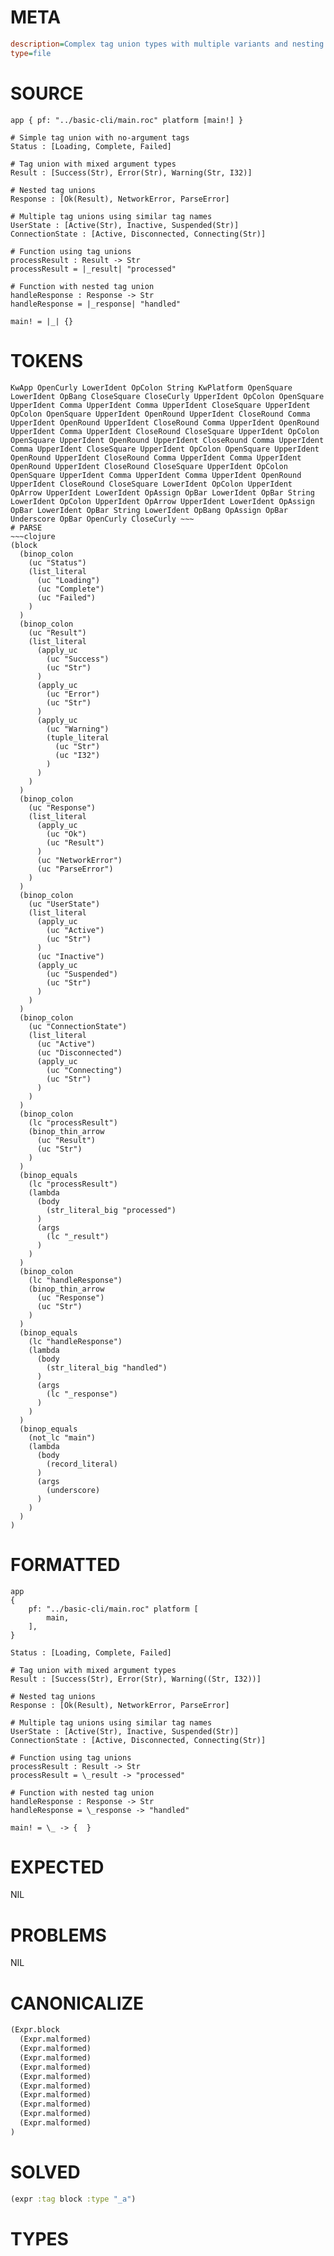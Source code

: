 # META
~~~ini
description=Complex tag union types with multiple variants and nesting
type=file
~~~
# SOURCE
~~~roc
app { pf: "../basic-cli/main.roc" platform [main!] }

# Simple tag union with no-argument tags
Status : [Loading, Complete, Failed]

# Tag union with mixed argument types
Result : [Success(Str), Error(Str), Warning(Str, I32)]

# Nested tag unions
Response : [Ok(Result), NetworkError, ParseError]

# Multiple tag unions using similar tag names
UserState : [Active(Str), Inactive, Suspended(Str)]
ConnectionState : [Active, Disconnected, Connecting(Str)]

# Function using tag unions
processResult : Result -> Str
processResult = |_result| "processed"

# Function with nested tag union
handleResponse : Response -> Str
handleResponse = |_response| "handled"

main! = |_| {}
~~~
# TOKENS
~~~text
KwApp OpenCurly LowerIdent OpColon String KwPlatform OpenSquare LowerIdent OpBang CloseSquare CloseCurly UpperIdent OpColon OpenSquare UpperIdent Comma UpperIdent Comma UpperIdent CloseSquare UpperIdent OpColon OpenSquare UpperIdent OpenRound UpperIdent CloseRound Comma UpperIdent OpenRound UpperIdent CloseRound Comma UpperIdent OpenRound UpperIdent Comma UpperIdent CloseRound CloseSquare UpperIdent OpColon OpenSquare UpperIdent OpenRound UpperIdent CloseRound Comma UpperIdent Comma UpperIdent CloseSquare UpperIdent OpColon OpenSquare UpperIdent OpenRound UpperIdent CloseRound Comma UpperIdent Comma UpperIdent OpenRound UpperIdent CloseRound CloseSquare UpperIdent OpColon OpenSquare UpperIdent Comma UpperIdent Comma UpperIdent OpenRound UpperIdent CloseRound CloseSquare LowerIdent OpColon UpperIdent OpArrow UpperIdent LowerIdent OpAssign OpBar LowerIdent OpBar String LowerIdent OpColon UpperIdent OpArrow UpperIdent LowerIdent OpAssign OpBar LowerIdent OpBar String LowerIdent OpBang OpAssign OpBar Underscore OpBar OpenCurly CloseCurly ~~~
# PARSE
~~~clojure
(block
  (binop_colon
    (uc "Status")
    (list_literal
      (uc "Loading")
      (uc "Complete")
      (uc "Failed")
    )
  )
  (binop_colon
    (uc "Result")
    (list_literal
      (apply_uc
        (uc "Success")
        (uc "Str")
      )
      (apply_uc
        (uc "Error")
        (uc "Str")
      )
      (apply_uc
        (uc "Warning")
        (tuple_literal
          (uc "Str")
          (uc "I32")
        )
      )
    )
  )
  (binop_colon
    (uc "Response")
    (list_literal
      (apply_uc
        (uc "Ok")
        (uc "Result")
      )
      (uc "NetworkError")
      (uc "ParseError")
    )
  )
  (binop_colon
    (uc "UserState")
    (list_literal
      (apply_uc
        (uc "Active")
        (uc "Str")
      )
      (uc "Inactive")
      (apply_uc
        (uc "Suspended")
        (uc "Str")
      )
    )
  )
  (binop_colon
    (uc "ConnectionState")
    (list_literal
      (uc "Active")
      (uc "Disconnected")
      (apply_uc
        (uc "Connecting")
        (uc "Str")
      )
    )
  )
  (binop_colon
    (lc "processResult")
    (binop_thin_arrow
      (uc "Result")
      (uc "Str")
    )
  )
  (binop_equals
    (lc "processResult")
    (lambda
      (body
        (str_literal_big "processed")
      )
      (args
        (lc "_result")
      )
    )
  )
  (binop_colon
    (lc "handleResponse")
    (binop_thin_arrow
      (uc "Response")
      (uc "Str")
    )
  )
  (binop_equals
    (lc "handleResponse")
    (lambda
      (body
        (str_literal_big "handled")
      )
      (args
        (lc "_response")
      )
    )
  )
  (binop_equals
    (not_lc "main")
    (lambda
      (body
        (record_literal)
      )
      (args
        (underscore)
      )
    )
  )
)
~~~
# FORMATTED
~~~roc
app
{
	pf: "../basic-cli/main.roc" platform [
		main,
	],
}

Status : [Loading, Complete, Failed]

# Tag union with mixed argument types
Result : [Success(Str), Error(Str), Warning((Str, I32))]

# Nested tag unions
Response : [Ok(Result), NetworkError, ParseError]

# Multiple tag unions using similar tag names
UserState : [Active(Str), Inactive, Suspended(Str)]
ConnectionState : [Active, Disconnected, Connecting(Str)]

# Function using tag unions
processResult : Result -> Str
processResult = \_result -> "processed"

# Function with nested tag union
handleResponse : Response -> Str
handleResponse = \_response -> "handled"

main! = \_ -> {  }
~~~
# EXPECTED
NIL
# PROBLEMS
NIL
# CANONICALIZE
~~~clojure
(Expr.block
  (Expr.malformed)
  (Expr.malformed)
  (Expr.malformed)
  (Expr.malformed)
  (Expr.malformed)
  (Expr.malformed)
  (Expr.malformed)
  (Expr.malformed)
  (Expr.malformed)
  (Expr.malformed)
)
~~~
# SOLVED
~~~clojure
(expr :tag block :type "_a")
~~~
# TYPES
~~~roc
~~~
